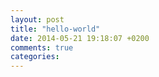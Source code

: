 ```yaml
---
layout: post
title: "hello-world"
date: 2014-05-21 19:18:07 +0200
comments: true
categories: 
---
```

